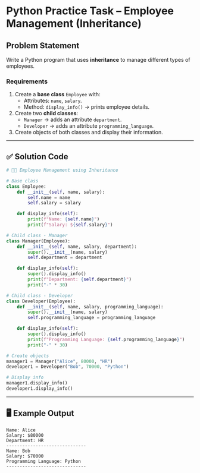 # Python Practice Task – Employee Management (Inheritance)

##  Problem Statement
Write a Python program that uses **inheritance** to manage different types of employees.

### Requirements
1. Create a **base class** `Employee` with:
   * Attributes: `name`, `salary`.
   * Method: `display_info()` → prints employee details.
2. Create two **child classes**:
   * `Manager` → adds an attribute `department`.
   * `Developer` → adds an attribute `programming_language`.
3. Create objects of both classes and display their information.

---

## ✅ Solution Code

```python
# 👨‍💼 Employee Management using Inheritance

# Base class
class Employee:
    def __init__(self, name, salary):
        self.name = name
        self.salary = salary

    def display_info(self):
        print(f"Name: {self.name}")
        print(f"Salary: ${self.salary}")

# Child class - Manager
class Manager(Employee):
    def __init__(self, name, salary, department):
        super().__init__(name, salary)
        self.department = department

    def display_info(self):
        super().display_info()
        print(f"Department: {self.department}")
        print("-" * 30)

# Child class - Developer
class Developer(Employee):
    def __init__(self, name, salary, programming_language):
        super().__init__(name, salary)
        self.programming_language = programming_language

    def display_info(self):
        super().display_info()
        print(f"Programming Language: {self.programming_language}")
        print("-" * 30)

# Create objects
manager1 = Manager("Alice", 80000, "HR")
developer1 = Developer("Bob", 70000, "Python")

# Display info
manager1.display_info()
developer1.display_info()
````

---

## 🖥 Example Output

```
Name: Alice
Salary: $80000
Department: HR
------------------------------
Name: Bob
Salary: $70000
Programming Language: Python
------------------------------
```
